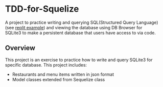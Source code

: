 # TDD-for-Squelize
A project to practice writing and querying SQL(Structured Query Language) (see <a href="https://replit.com/join/njybuoosnl-reneshen0328">replit example</a>) and viewing the database using DB Browser for SQLite3 to make a persistent database that users have access to via code.

## Overview
<p>This project is an exercise to practice how to write and query SQLite3 for specific database. This project includes:</p>
<ul>
  <li>Restaurants and menu items written in json format</li>
  <li>Model classes extended from Sequelize class</li>
</ul>
